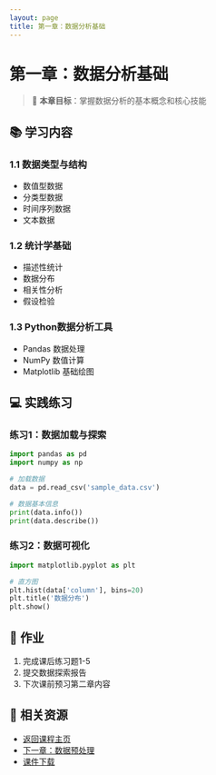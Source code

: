 ```yaml
---
layout: page
title: 第一章：数据分析基础
---
```


# 第一章：数据分析基础

> 🎯 **本章目标**：掌握数据分析的基本概念和核心技能

## 📚 学习内容

### 1.1 数据类型与结构
- 数值型数据
- 分类型数据
- 时间序列数据
- 文本数据

### 1.2 统计学基础
- 描述性统计
- 数据分布
- 相关性分析
- 假设检验

### 1.3 Python数据分析工具
- Pandas 数据处理
- NumPy 数值计算
- Matplotlib 基础绘图

## 💻 实践练习

### 练习1：数据加载与探索
```python
import pandas as pd
import numpy as np

# 加载数据
data = pd.read_csv('sample_data.csv')

# 数据基本信息
print(data.info())
print(data.describe())
```

### 练习2：数据可视化
```python
import matplotlib.pyplot as plt

# 直方图
plt.hist(data['column'], bins=20)
plt.title('数据分布')
plt.show()
```

## 📝 作业

1. 完成课后练习题1-5
2. 提交数据探索报告
3. 下次课前预习第二章内容

## 🔗 相关资源

- [返回课程主页](../index.html)
- [下一章：数据预处理](chapter2.html)
- [课件下载](../assets/slides/chapter1.pdf)
